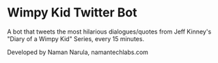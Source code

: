 # Wimpy Kid Twitter Bot

A bot that tweets the most hilarious dialogues/quotes from Jeff Kinney's "Diary of a Wimpy Kid" Series, every 15 minutes.

Developed by Naman Narula, namantechlabs.com
